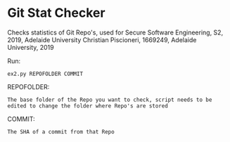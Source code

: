 # Git Stat Checker
Checks statistics of Git Repo's, used for Secure Software Engineering, S2, 2019, Adelaide University
Christian Piscioneri, 1669249, Adelaide University, 2019

Run:

    ex2.py REPOFOLDER COMMIT

REPOFOLDER:

    The base folder of the Repo you want to check, script needs to be edited to change the folder where Repo's are stored

COMMIT:

    The SHA of a commit from that Repo

